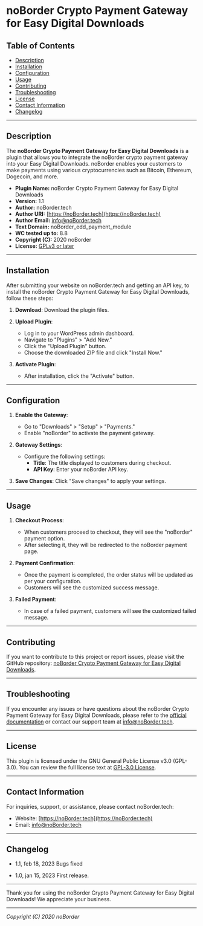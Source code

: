 # noBorder Crypto Payment Gateway for Easy Digital Downloads

## Table of Contents

- [Description](#description)
- [Installation](#installation)
- [Configuration](#configuration)
- [Usage](#usage)
- [Contributing](#contributing)
- [Troubleshooting](#troubleshooting)
- [License](#license)
- [Contact Information](#contact-information)
- [Changelog](#changelog)

---

## Description

The **noBorder Crypto Payment Gateway for Easy Digital Downloads** is a plugin that allows you to integrate the noBorder crypto payment gateway into your Easy Digital Downloads. noBorder enables your customers to make payments using various cryptocurrencies such as Bitcoin, Ethereum, Dogecoin, and more.

- **Plugin Name:** noBorder Crypto Payment Gateway for Easy Digital Downloads
- **Version:** 1.1
- **Author:** noBorder.tech
- **Author URI:** [https://noBorder.tech](https://noBorder.tech)
- **Author Email:** info@noBorder.tech
- **Text Domain:** noBorder_edd_payment_module
- **WC tested up to:** 8.8
- **Copyright (C):** 2020 noBorder
- **License:** [GPLv3 or later](http://www.gnu.org/licenses/gpl-3.0.html)

---

## Installation

After submitting your website on noBorder.tech and getting an API key, to install the noBorder Crypto Payment Gateway for Easy Digital Downloads, follow these steps:

1. **Download**: Download the plugin files.

2. **Upload Plugin**:
   - Log in to your WordPress admin dashboard.
   - Navigate to "Plugins" > "Add New."
   - Click the "Upload Plugin" button.
   - Choose the downloaded ZIP file and click "Install Now."

3. **Activate Plugin**:
   - After installation, click the "Activate" button.

---

## Configuration

1. **Enable the Gateway**:
   - Go to "Downloads" > "Setup" > "Payments."
   - Enable "noBorder" to activate the payment gateway.

2. **Gateway Settings**:
   - Configure the following settings:
     - **Title**: The title displayed to customers during checkout.
     - **API Key**: Enter your noBorder API key.

3. **Save Changes**: Click "Save changes" to apply your settings.

---

## Usage

1. **Checkout Process**:
   - When customers proceed to checkout, they will see the "noBorder" payment option.
   - After selecting it, they will be redirected to the noBorder payment page.

2. **Payment Confirmation**:
   - Once the payment is completed, the order status will be updated as per your configuration.
   - Customers will see the customized success message.

3. **Failed Payment**:
   - In case of a failed payment, customers will see the customized failed message.

---

## Contributing

If you want to contribute to this project or report issues, please visit the GitHub repository: [noBorder Crypto Payment Gateway for Easy Digital Downloads](https://github.com/hanifzekri/noBorder_edd_payment_plugin).

---

## Troubleshooting

If you encounter any issues or have questions about the noBorder Crypto Payment Gateway for Easy Digital Downloads, please refer to the [official documentation](https://noBorder.tech) or contact our support team at [info@noBorder.tech](mailto:info@noBorder.tech).

---

## License

This plugin is licensed under the GNU General Public License v3.0 (GPL-3.0). You can review the full license text at [GPL-3.0 License](http://www.gnu.org/licenses/gpl-3.0.html).

---

## Contact Information

For inquiries, support, or assistance, please contact noBorder.tech:
- Website: [https://noBorder.tech](https://noBorder.tech)
- Email: [info@noBorder.tech](mailto:info@noBorder.tech)

---

## Changelog

- 1.1, feb 18, 2023
Bugs fixed

- 1.0, jan 15, 2023
First release.

---

Thank you for using the noBorder Crypto Payment Gateway for Easy Digital Downloads! We appreciate your business.

---

*Copyright (C) 2020 noBorder*

